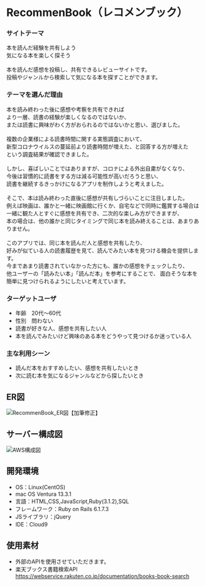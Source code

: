 # RecommenBook（レコメンブック）

### サイトテーマ
本を読んだ経験を共有しよう<br>
気になる本を楽しく探そう<br>
<br>
本を読んだ感想を投稿し、共有できるレビューサイトです。<br>
投稿やジャンルから検索して気になる本を探すことができます。<br>

### テーマを選んだ理由
本を読み終わった後に感想や考察を共有できれば<br>
より一層、読書の経験が楽しくなるのではないか、<br>
または読書に興味がわく方がおられるのではないかと思い、選びました。<br>
<br>
複数の企業様による読書時間に関する実態調査において、<br>
新型コロナウイルスの蔓延前より読書時間が増えた、と回答する方が増えた<br>
という調査結果が確認できました。<br>
<br>
しかし、喜ばしいことではありますが、コロナによる外出自粛がなくなり、<br>
今後は習慣的に読書をする方は減る可能性が高いだろうと思い、<br>
読書を継続するきっかけになるアプリを制作しようと考えました。<br>
<br>
そこで、本は読み終わった直後に感想が共有しづらいことに注目しました。<br>
例えば映画は、誰かと一緒に映画館に行くか、自宅などで同時に鑑賞する場合は<br>
一緒に観た人とすぐに感想を共有でき、二次的な楽しみ方ができますが、<br>
本の場合は、他の誰かと同じタイミングで同じ本を読み終えることは、あまりありません。<br>
<br>
このアプリでは、同じ本を読んだ人と感想を共有したり、<br>
好みが似ている人の読書履歴を見て、読んでみたい本を見つける機会を提供します。<br>
今まであまり読書されていなかった方にも、誰かの感想をチェックしたり、<br>
他ユーザーの「読みたい本」「読んだ本」を参考にすることで、
面白そうな本を簡単に見つけられるようにしたいと考えています。<br>

### ターゲットユーザ
- 年齢　20代〜60代
- 性別　問わない
- 読書が好きな人、感想を共有したい人
- 本を読んでみたいけど興味のある本をどうやって見つけるか迷っている人

### 主な利用シーン
- 読んだ本をおすすめしたい、感想を共有したいとき
- 次に読む本を気になるジャンルなどから探したいとき

## ER図
![RecommenBook_ER図【加筆修正】](https://github.com/mptnnk/Bookers2-debug/assets/121846198/8a48ddf8-4e62-4825-98d6-3dd9266f03e0)

## サーバー構成図
![AWS構成図](https://github.com/mptnnk/RecommenBook/assets/121846198/376e8e88-5b45-40fe-b104-fc94b456d8cf)

## 開発環境
- OS：Linux(CentOS)
- mac OS Ventura 13.3.1
- 言語：HTML,CSS,JavaScript,Ruby(3.1.2),SQL
- フレームワーク：Ruby on Rails 6.1.7.3
- JSライブラリ：jQuery
- IDE：Cloud9

## 使用素材
- 外部のAPIを使用させていただきます。<br>
- 楽天ブックス書籍検索API https://webservice.rakuten.co.jp/documentation/books-book-search